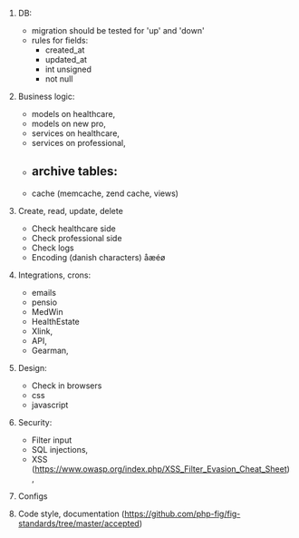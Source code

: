 1. DB:
    - migration should be tested for 'up' and 'down'
    - rules for fields:
        - created_at
        - updated_at
        - int unsigned
        - not null

2. Business logic:
    - models on healthcare,
    - models on new pro,
    - services on healthcare,
    - services on professional,
    - archive tables:
        - 
    - cache (memcache, zend cache, views)

3. Create, read, update, delete
    - Check healthcare side
    - Check professional side
    - Check logs
    - Encoding (danish characters) åæéø

4. Integrations, crons:
    - emails
    - pensio
    - MedWin
    - HealthEstate
    - Xlink,
    - API,
    - Gearman,

5. Design:
    - Check in browsers
    - css
    - javascript

6. Security:
    - Filter input
    - SQL injections,
    - XSS (https://www.owasp.org/index.php/XSS_Filter_Evasion_Cheat_Sheet),

7. Configs

8. Code style, documentation (https://github.com/php-fig/fig-standards/tree/master/accepted)
